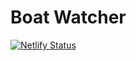 # Boat Watcher
[![Netlify Status](https://api.netlify.com/api/v1/badges/e7b3a428-d573-4dbb-b2e9-19de1a56ac0c/deploy-status)](https://app.netlify.com/sites/boat-watcher/deploys)
